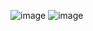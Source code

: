 ![image](https://github.com/Mr-Forger/GP/assets/46594567/8cee68cc-458d-4110-801c-cb28e7dd9ca3)
![image](https://github.com/Mr-Forger/GP/assets/46594567/9e186800-23d3-4a88-83e1-a78dfd8df473)